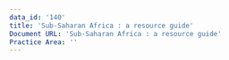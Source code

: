 ```yaml
---
data_id: '140'
title: 'Sub-Saharan Africa : a resource guide'
Document URL: 'Sub-Saharan Africa : a resource guide'
Practice Area: ''
---
```

